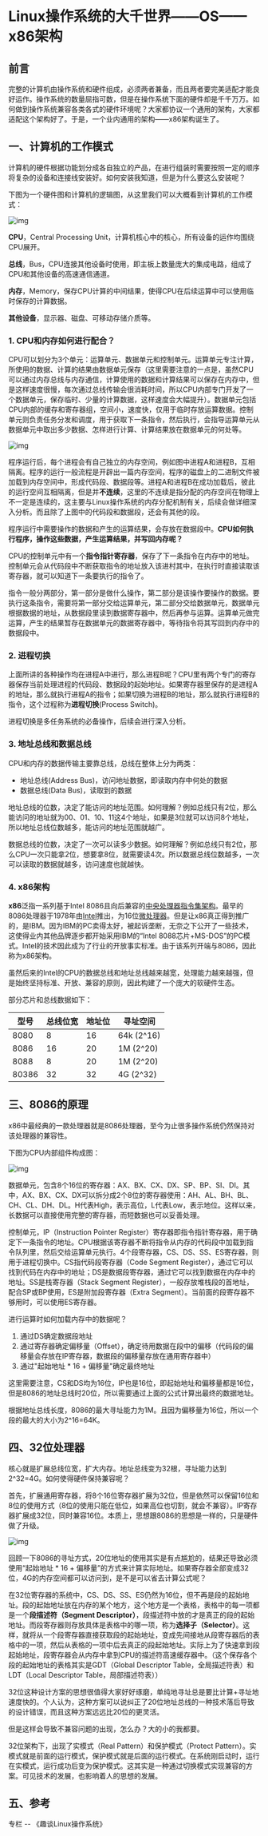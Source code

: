 # 

# Linux操作系统的大千世界——OS——x86架构


## 前言

完整的计算机由操作系统和硬件组成，必须两者兼备，而且两者要完美适配才能良好运作。操作系统的数量屈指可数，但是在操作系统下面的硬件却是千千万万。如何做到操作系统兼容各类各式的硬件环境呢？大家都协议一个通用的架构，大家都适配这个架构好了。于是，一个业内通用的架构——x86架构诞生了。

## 一、计算机的工作模式

计算机的硬件根据功能划分成各自独立的产品，在进行组装时需要按照一定的顺序将复杂的设备和连接线安装好。如何安装我知道，但是为什么要这么安装呢？

下图为一个硬件图和计算机的逻辑图，从这里我们可以大概看到计算机的工作模式：

![img](https://cdn.jsdelivr.net/gh/AlexsanderShaw/BlogImages@main/img/vuln/shebeifa6c2b6166d02ac37637d7da4e4b579b-20210720201445088.jpeg)

**CPU**，Central Processing Unit，计算机核心中的核心，所有设备的运作均围绕CPU展开。

**总线**，Bus，CPU连接其他设备时使用，即主板上数量庞大的集成电路，组成了CPU和其他设备的高速通信通道。

**内存**，Memory，保存CPU计算的中间结果，使得CPU在后续运算中可以使用临时保存的计算数据。

**其他设备**，显示器、磁盘、可移动存储介质等。

### 1. CPU和内存如何进行配合？

CPU可以划分为3个单元：运算单元、数据单元和控制单元。运算单元专注计算，所使用的数据、计算的结果由数据单元保存（这里需要注意的一点是，虽然CPU可以通过内存总线与内存通信，计算使用的数据和计算结果可以保存在内存中，但是这样速度很慢，每次通过总线传输会很消耗时间，所以CPU内部专门开发了一个数据单元，保存临时、少量的计算数据，这样速度会大幅提升）。数据单元包括CPU内部的缓存和寄存器组，空间小，速度快，仅用于临时存放运算数据。控制单元则负责任务分发和调度，用于获取下一条指令，然后执行，会指导运算单元从数据单元中取出多少数据、怎样进行计算、计算结果放在数据单元的何处等。

![img](https://cdn.jsdelivr.net/gh/AlexsanderShaw/BlogImages@main/img/vuln/shebei3afda18fc38e7e53604e9ebf9cb42023-20210720201429829.jpeg)

程序运行后，每个进程会有自己独立的内存空间，例如图中进程A和进程B，互相隔离。程序的运行一般流程是开辟出一篇内存空间，程序的磁盘上的二进制文件被加载到内存空间中，形成代码段、数据段等。进程A和进程B在成功加载后，彼此的运行空间互相隔离，但是并**不连续**，这里的不连续是指分配的内存空间在物理上不一定是连续的，这主要与Linux操作系统的内存分配机制有关，后续会做详细深入分析。而且除了上图中的代码段和数据段，还会有其他的段。

程序运行中需要操作的数据和产生的运算结果，会存放在数据段中。**CPU如何执行程序，操作这些数据，产生运算结果，并写回内存呢？**

CPU的控制单元中有一个**指令指针寄存器**，保存了下一条指令在内存中的地址。控制单元会从代码段中不断获取指令的地址放入该进村其中，在执行时直接读取该寄存器，就可以知道下一条要执行的指令了。

指令一般分两部分，第一部分是做什么操作，第二部分是该操作要操作的数据。要执行这条指令，需要将第一部分交给运算单元，第二部分交给数据单元，数据单元根据数据的地址，从数据段里读到数据寄存器中，然后再参与运算。运算单元做完运算，产生的结果暂存在数据单元的数据寄存器中，等待指令将其写回到内存中的数据段中。

### 2. 进程切换

上面所讲的各种操作均在进程A中进行，那么进程B呢？CPU里有两个专门的寄存器保存当前处理进程的代码段、数据段的起始地址。如果寄存器里保存的是进程A的地址，那么就执行进程A的指令；如果切换为进程B的地址，那么就执行进程B的指令，这个过程称为**进程切换**(Process Switch)。

进程切换是多任务系统的必备操作，后续会进行深入分析。

### 3. 地址总线和数据总线

CPU和内存的数据传输主要靠总线，总线在整体上分为两类：

- 地址总线(Address Bus)，访问地址数据，即读取内存中何处的数据
- 数据总线(Data Bus)，读取到的数据

地址总线的位数，决定了能访问的地址范围。如何理解？例如总线只有2位，那么能访问的地址就为00、01、10、11这4个地址，如果是3位就可以访问8个地址，所以地址总线位数越多，能访问的地址范围就越广。

数据总线的位数，决定了一次可以读多少数据。如何理解？例如总线只有2位，那么CPU一次只能拿2位，想要拿8位，就需要读4次。所以数据总线位数越多，一次可以读取的数据就越多，访问速度也就越快。

### 4. x86架构

**x86**泛指一系列基于Intel 8086且向后兼容的[中央处理器](https://baike.baidu.com/item/中央处理器)[指令集架构](https://baike.baidu.com/item/指令集架构)。最早的8086处理器于1978年由[Intel](https://baike.baidu.com/item/Intel)推出，为16位[微处理器](https://baike.baidu.com/item/微处理器)。但是让x86真正得到推广的，是IBM。因为IBM的PC卖得太好，被起诉垄断，无奈之下公开了一些技术，这使得业内其他品牌逐步都开始采用IBM的“Intel 8088芯片+MS-DOS”的PC模式。Intel的技术因此成为了行业的开放事实标准。由于该系列开端与8086，因此称为x86架构。

虽然后来的Intel的CPU的数据总线和地址总线越来越宽，处理能力越来越强，但是始终坚持标准、开放、兼容的原则，因此构建了一个庞大的软硬件生态。

部分芯片和总线数据如下：

| 型号  | 总线位宽 | 地址位 | 寻址空间   |
| ----- | -------- | ------ | ---------- |
| 8080  | 8        | 16     | 64k (2^16) |
| 8086  | 16       | 20     | 1M (2^20)  |
| 8088  | 8        | 20     | 1M (2^20)  |
| 80386 | 32       | 32     | 4G (2^32)  |

## 三、8086的原理

x86中最经典的一款处理器就是8086处理器，至今为止很多操作系统仍然保持对该处理器的兼容性。

下图为CPU内部组件构成图：

![img](https://cdn.jsdelivr.net/gh/AlexsanderShaw/BlogImages@main/img/vuln/shebei2dc8237e996e699a0361a6b5ffd4871c-20210720201415559.jpeg)

数据单元，包含8个16位的寄存器：AX、BX、CX、DX、SP、BP、SI、DI。其中，AX、BX、CX、DX可以拆分成2个8位的寄存器使用：AH、AL、BH、BL、CH、CL、DH、DL。H代表High，表示高位，L代表Low，表示地位。这样以来，长数据可以直接使用完整的寄存器，而短数据也可以妥善处理。

控制单元，IP（Instruction Pointer Register）寄存器即指令指针寄存器，用于确定下一条指令的地址。CPU根据该寄存器不断将指令从内存的代码段中加载到指令队列里，然后交给运算单元执行。4个段寄存器，CS、DS、SS、ES寄存器，则用于进程切换中。CS指代码段寄存器（Code Segment Register），通过它可以找到代码在内存中的地址；DS是数据段寄存器，通过它可以找到数据在内存中的地址。SS是栈寄存器（Stack Segment Register），一般存放堆栈段的首地址，配合SP或BP使用，ES是附加段寄存器（Extra Segment）。当前面的段寄存器不够用时，可以使用ES寄存器。

进行运算时如何加载内存中的数据呢？

1. 通过DS确定数据段地址
2. 通过寄存器确定偏移量（Offset），确定待用数据在段中的偏移（代码段的偏移量会存放在IP寄存器，数据段的偏移量存放在通用寄存器中）
3. 通过"起始地址 * 16 + 偏移量"确定最终地址

这里需要注意，CS和DS均为16位，IP也是16位，即起始地址和偏移量都是16位，但是8086的地址总线时20位，所以需要通过上面的公式计算出最终的数据地址。

根据地址总线长度，8086的最大寻址能力为1M。且因为偏移量为16位，所以一个段的最大的大小为2^16=64K。

## 四、32位处理器

核心就是扩展总线位宽，扩大内存。地址总线变为32根，寻址能力达到2^32=4G。如何使得硬件保持兼容呢？

首先，扩展通用寄存器，将8个16位寄存器扩展为32位，但是依然可以保留16位和8位的使用方式（8位的使用只能在低位，如果高位也切割，就会不兼容）。IP寄存器扩展成32位，同时兼容16位。本质上，思想跟8086的思想是一样的，只是硬件做了升级。

![img](https://cdn.jsdelivr.net/gh/AlexsanderShaw/BlogImages@main/img/vuln/shebeie3f4f64e6dfe5591b7d8ef346e8e8884-20210720201404228.jpeg)

回顾一下8086的寻址方式，20位地址的使用其实是有点尴尬的，结果还导致必须使用“起始地址 * 16 + 偏移量”的方式来计算实际地址。如果寄存器全部变成32位，4G的内存空间都可以访问到，是不是可以省去计算公式呢？

在32位寄存器的系统中，CS、DS、SS、ES仍然为16位，但不再是段的起始地址。段的起始地址放在内存的某个地方，这个地方是一个表格，表格中的每一项都是一个**段描述符（Segment Descriptor）**，段描述符中放的才是真正的段的起始地址。而段寄存器则存放具体是表格中的哪一项，称为**选择子（Selector）**。这样，就将从一个段寄存器直接获取段的起始地址，变成先间接地从段寄存器后的表格中的一项，然后从表格的一项中后去真正的段起始地址。实际上为了快速拿到段起始地址，段寄存器会从内存中拿到CPU的描述符高速缓存器中。（这个保存各个段的起始地址的表格其实是GDT（Global Descriptor Table，全局描述符表）和LDT（Local Descriptor Table，局部描述符表））

32位这种设计方案的思想很值得大家好好琢磨，单纯地寻址总是要比计算+寻址地速度快的。个人认为，这种方案可以说纠正了20位地址总线的一种技术落后导致的设计错误，而且这种方案远远比20位的更灵活。

但是这样会导致不兼容问题的出现，怎么办？大的小的我都要。

32位架构下，出现了实模式（Real Pattern）和保护模式（Protect Pattern）。实模式就是前面的运行模式，保护模式就是后面的运行模式。在系统刚启动时，运行在实模式，运行成功后变为保护模式。这其实是一种通过切换模式实现兼容的方案。可见技术的发展，也影响着人的思想的发展。

## 五、参考

专栏 -- 《趣谈Linux操作系统》

